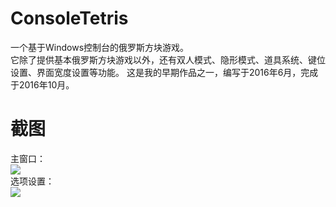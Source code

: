 # ConsoleTetris
一个基于Windows控制台的俄罗斯方块游戏。<br>
它除了提供基本俄罗斯方块游戏以外，还有双人模式、隐形模式、道具系统、键位设置、界面宽度设置等功能。
这是我的早期作品之一，编写于2016年6月，完成于2016年10月。
# 截图
主窗口：<br>
![](https://github.com/zhongyang219/ConsoleTetris/raw/master/Screenshots/Main_Window.png)<br>
选项设置：<br>
![](https://github.com/zhongyang219/ConsoleTetris/raw/master/Screenshots/Options.png)<br>
